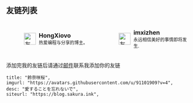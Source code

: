 ## 友链列表

<!-- 建议将以下 <style> 放在页面头部或 markdown 支持的地方 -->
<style>
.friend-card {
  display: flex;
  align-items: center;
  width: 100%;
  min-height: 48px;
  text-decoration: none !important;
  color: inherit;
  outline: none !important;
  border: none !important;
  box-sizing: border-box;
  transition: background 0.2s;
  padding-left: 20px; /* 卡片整体左侧留白 */
}
.friend-card:focus,
.friend-card:hover {
  outline: none !important;
  border: none !important;
  text-decoration: none !important;
  background: #f5f5f5;
}
.friend-card img {
  margin-left: 20px;           /* 保证头像紧贴卡片左侧 */
  margin-right: 8px;        /* 头像与文字间距 */
}
</style>

<table style="border-collapse:separate; border-spacing:0 10px;">
  <tr>
    <td style="padding:8px 8px; width:320px;">
      <a href="https://blog.hongxiovo.cn/" target="_blank" class="friend-card">
        <img src="https://avatars.githubusercontent.com/u/177866244?v=4" width="32" height="32" alt="友人A头像"/>
        <div>
          <b>HongXiovo</b><br/>
          <span style="font-size:12px;">热爱编程与分享的博主。</span>
        </div>
      </a>
    </td>
    <td style="padding:8px 8px; width:320px;">
      <a href="https://www.imxizhen.asia" target="_blank" class="friend-card">
        <img src="https://q1.qlogo.cn/g?b=qq&nk=89525295&s=640" width="32" height="32" alt="友人B头像"/>
        <div>
          <b>imxizhen</b><br/>
          <span style="font-size:12px;">永远相信美好的事情即将发生.</span>
        </div>
      </a>
    </td>
  </tr>
  <!-- <tr>
    <td style="padding:8px 8px; width:320px;">
      <a href="https://github.com/user3" target="_blank" class="friend-card">
        <img src="https://avatars.githubusercontent.com/u/3?v=4" width="32" height="32" alt="友人C头像"/>
        <div>
          <b>友人C</b><br/>
          <span style="font-size:12px;">记录生活与技术的个人博客。</span>
        </div>
      </a>
    </td>
    <td style="padding:8px 8px; width:320px;">
      <a href="https://github.com/user4" target="_blank" class="friend-card">
        <img src="https://avatars.githubusercontent.com/u/4?v=4" width="32" height="32" alt="友人D头像"/>
        <div>
          <b>友人D</b><br/>
          <span style="font-size:12px;">热衷于开源项目的开发者。</span>
        </div>
      </a>
    </td> -->
  </tr>
</table>

添加完我的友链后请通过[邮件](mail:yukikohk@163.com)联系我添加你的友链

```友链格式
title: "鈴奈咲桜",  
imgurl: "https://avatars.githubusercontent.com/u/91101909?v=4",  
desc: "愛することを忘れないで",  
siteurl: "https://blog.sakura.ink",  
```
